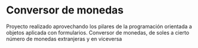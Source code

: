 <h1>Conversor de monedas</h1> 
Proyecto realizado aprovechando los pilares de la programación orientada a objetos aplicada con formularios.
Conversor de monedas, de soles a cierto número de monedas extranjeras y en viceversa

 
